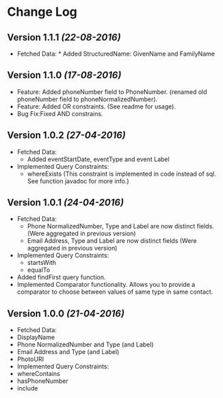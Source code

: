 Change Log
==========

Version 1.1.1 *(22-08-2016)*
------------------
   * Fetched Data: 
    * Added StructuredName: GivenName and FamilyName

Version 1.1.0 *(17-08-2016)*
------------------
  * Feature: Added phoneNumber field to PhoneNumber. (renamed old phoneNumber field to phoneNormalizedNumber). 
  * Feature: Added OR constraints. (See readme for usage).
  * Bug Fix:Fixed AND constrains.
  
Version 1.0.2 *(27-04-2016)*
------------------
  * Fetched Data: 
    * Added eventStartDate, eventType and event Label
  * Implemented Query Constraints:
    * whereExists (This constraint is implemented in code instead of sql. See function javadoc for more info.)
 
Version 1.0.1 *(24-04-2016)*
------------------
  * Fetched Data: 
    * Phone NormalizedNumber, Type and Label are now distinct fields. (Were aggregated in previous version)
    * Email Address, Type and Label are now distinct fields (Were aggregated in previous version)
  * Implemented Query Constraints:
    * startsWith
    * equalTo
  * Added findFirst query function.
  * Implemented Comparator functionality. Allows you to provide a comparator to choose between values of same type in same contact.

Version 1.0.0 *(21-04-2016)*
------------------
 * Fetched Data: 
  * DisplayName
  * Phone NormalizedNumber and Type (and Label)
  * Email Address and Type (and Label)
  * PhotoURI
 * Implemented Query Constraints:
  * whereContains
  * hasPhoneNumber
  * include
